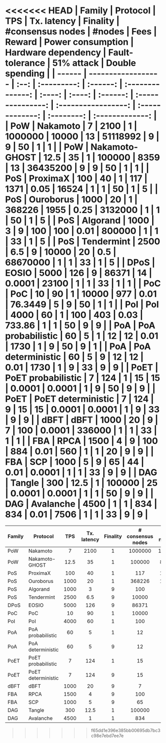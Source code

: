 <<<<<<< HEAD
| Family | Protocol           | TPS  | Tx. latency | Finality | #consensus nodes | #nodes |  Fees  |  Reward  | Power consumption | Hardware dependency | Fault-tolerance | 51% attack | Double spending |
| ------ | ------------------ | :--: | :---------: | :------: | :--------------: | :----: | :----: | :------: | :---------------: | :-----------------: | :-------------: | :--------: | :-------------: |
| PoW    | Nakamoto           |  7   |    2100     |    1     |     1000000      | 10000  |   13   | 51118992 |         9         |          9          |       50        |     1      |        1        |
| PoW    | Nakamoto-GHOST     | 12.5 |     35      |    1     |      100000      |  8359  |   13   | 36435200 |         9         |          9          |       50        |     1      |        1        |
| PoS    | ProximaX           | 100  |     40      |    1     |       117        |  1371  |  0.05  |  16524   |         1         |          1          |       50        |     1      |        5        |
| PoS    | Ouroborus          | 1000 |     20      |    1     |      368226      |  1955  |  0.25  | 3132000  |         1         |          1          |       50        |     1      |        5        |
| PoS    | Algorand           | 1000 |      3      |    9     |       100        |  100   |  0.01  |  800000  |         1         |          1          |       33        |     1      |        5        |
| PoS    | Tendermint         | 2500 |     6.5     |    9     |      10000       |   20   |  0.5   | 68670000 |         1         |          1          |       33        |     1      |        5        |
| DPoS   | EOSIO              | 5000 |     126     |    9     |      86371       |   14   | 0.0001 |  23100   |         1         |          1          |       33        |     1      |        1        |
| PoC    | PoC                |  10  |     90      |    1     |      10000       |  977   |  0.01  | 76.3449  |         5         |          9          |       50        |     1      |        1        |
| PoI    | PoI                | 4000 |     60      |    1     |       100        |  403   |  0.03  |  733.86  |         1         |          1          |       50        |     9      |        9        |
| PoA    | PoA probabilistic  |  60  |      5      |    1     |        12        |   12   |  0.01  |   1730   |         1         |          9          |       50        |     9      |        1        |
| PoA    | PoA deterministic  |  60  |      5      |    9     |        12        |   12   |  0.01  |   1730   |         1         |          9          |       33        |     9      |        9        |
| PoET   | PoET probabilistic |  7   |     124     |    1     |        15        |   15   | 0.0001 |  0.0001  |         1         |          9          |       50        |     9      |        9        |
| PoET   | PoET deterministic |  7   |     124     |    9     |        15        |   15   | 0.0001 |  0.0001  |         1         |          9          |       33        |     9      |        9        |
| dBFT   | dBFT               | 1000 |     20      |    9     |        7         |  100   | 0.0001 |  336000  |         1         |          1          |       33        |     1      |        1        |
| FBA    | RPCA               | 1500 |      4      |    9     |       100        |  884   |  0.01  |   560    |         1         |          1          |       20        |     9      |        9        |
| FBA    | SCP                | 1000 |      5      |    9     |        65        |   44   |  0.01  |  0.0001  |         1         |          1          |       33        |     9      |        9        |
| DAG    | Tangle             | 300  |    12.5     |    1     |      100000      |   25   | 0.0001 |  0.0001  |         1         |          1          |       50        |     9      |        9        |
| DAG    | Avalanche          | 4500 |      1      |    1     |       834        |  834   |  0.01  |   7506   |         1         |          1          |       33        |     9      |        9        |
=======
| Family | Protocol           | TPS  | Tx. latency | Finality | # consensus nodes | # nodes |  Fees  |  Reward  | Power consumption | Hardware dependency | Fault-tolerance | 51% attack | Double spending |
| ------ | ------------------ | :--: | :---------: | :------: | :---------------: | :-----: | :----: | :------: | :---------------: | :-----------------: | :-------------: | :-------: | :-------------: |
| PoW    | Nakamoto           |  7   |    2100     |    1     |      1000000      |  10000  |   13   | 51118992 |         9         |          9          |       50        |     1     |        1        |
| PoW    | Nakamoto-GHOST     | 12.5 |     35      |    1     |      100000       |  8359   |   13   | 36435200 |         9         |          9          |       50        |     1     |        1        |
| PoS    | ProximaX           | 100  |     40      |    1     |        117        |  1371   |  0.05  |  16524   |         1         |          1          |       50        |     1     |        5        |
| PoS    | Ouroborus          | 1000 |     20      |    1     |      368226       |  1955   |  0.25  | 3132000  |         1         |          1          |       50        |     1     |        5        |
| PoS    | Algorand           | 1000 |      3      |    9     |        100        |   100   |  0.01  |  800000  |         1         |          1          |       33        |     1     |        5        |
| PoS    | Tendermint         | 2500 |     6.5     |    9     |       10000       |   20    |  0.5   | 68670000 |         1         |          1          |       33        |     1     |        5        |
| DPoS   | EOSIO              | 5000 |     126     |    9     |       86371       |   14    | 0.0001 |  23100   |         1         |          1          |       33        |     1     |        1        |
| PoC    | PoC                |  10  |     90      |    1     |       10000       |   977   |  0.01  | 76.3449  |         5         |          9          |       50        |     1     |        1        |
| PoI    | PoI                | 4000 |     60      |    1     |        100        |   403   |  0.03  |  733.86  |         1         |          1          |       50        |     9     |        9        |
| PoA    | PoA probabilistic  |  60  |      5      |    1     |        12         |   12    |  0.01  |   1730   |         1         |          9          |       50        |     9     |        1        |
| PoA    | PoA deterministic  |  60  |      5      |    9     |        12         |   12    |  0.01  |   1730   |         1         |          9          |       33        |     9     |        9        |
| PoET   | PoET probabilistic |  7   |     124     |    1     |        15         |   15    | 0.0001 |  0.0001  |         1         |          9          |       50        |     9     |        9        |
| PoET   | PoET deterministic |  7   |     124     |    9     |        15         |   15    | 0.0001 |  0.0001  |         1         |          9          |       33        |     9     |        9        |
| dBFT   | dBFT               | 1000 |     20      |    9     |         7         |   100   | 0.0001 |  336000  |         1         |          1          |       33        |     1     |        1        |
| FBA    | RPCA               | 1500 |      4      |    9     |        100        |   884   |  0.01  |   560    |         1         |          1          |       20        |     9     |        9        |
| FBA    | SCP                | 1000 |      5      |    9     |        65         |   44    |  0.01  |  0.0001  |         1         |          1          |       33        |     9     |        9        |
| DAG    | Tangle             | 300  |    12.5     |    1     |      100000       |   25    | 0.0001 |  0.0001  |         1         |          1          |       50        |     9     |        9        |
| DAG    | Avalanche          | 4500 |      1      |    1     |        834        |   834   |  0.01  |   7506   |         1         |          1          |       33        |     9     |        9        |
>>>>>>> f65dd1e396e385bb00695db7bc3c98e7ebd7ee7e
